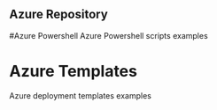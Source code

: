 ## Azure Repository

#Azure Powershell
Azure Powershell scripts examples

# Azure Templates
Azure deployment templates examples

